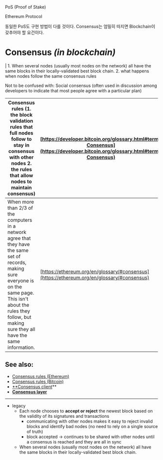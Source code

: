 PoS (Proof of Stake)

Ethereum Protocol

동일한 PoS도 구현 방법이 다를 것이다.
Consensus는 엄밀히 따지면 Blockchain이 갖추어야 할 요건이다.

# Consensus _(in blockchain)_

| 1. When several nodes (usually most nodes on the network) all have the same blocks in their locally-validated best block chain. 2. what happens when nodes follow the same consensus rules

Not to be confused with: Social consensus (often used in discussion among developers to indicate that most people agree with a particular plan)

| Consensus rules (1. the block validation rules that full nodes follow to stay in consensus with other nodes 2. the rules that allow nodes to maintain consensus)                                                                     | [https://developer.bitcoin.org/glossary.html#term-Consensus](https://developer.bitcoin.org/glossary.html#term-Consensus) |
| ------------------------------------------------------------------------------------------------------------------------------------------------------------------------------------------------------------------------------------ | ------------------------------------------------------------------------------------------------------------------------ |
| When more than 2/3 of the computers in a network agree that they have the same set of records, making sure everyone is on the same page. This isn't about the rules they follow, but making sure they all have the same information. | [https://ethereum.org/en/glossary/#consensus](https://ethereum.org/en/glossary/#consensus)                               |

## See also:

- [Consensus rules (Ethereum)](https://ethereum.org/en/glossary/#consensus-rules)
- [Consensus rules (Bitcoin)](https://developer.bitcoin.org/glossary.html#term-Consensus-rules)
- [\*\*Consensus client](https://ethereum.org/en/glossary/#consensus-client)\*\*
- [**Consensus layer**](https://ethereum.org/en/glossary/#consensus-layer)

---

- legacy
  - Each node chooses to **accept or reject** the newest block based on the validity of its signatures and transactions
    - communicating with other nodes makes it easy to reject invalid blocks and identify bad nodes (no need to rely on a single source of truth)
    - block accepted → continues to be shared with other nodes until a consensus is reached and they are all in sync
  - When several nodes (usually most nodes on the network) all have the same blocks in their locally-validated best block chain.
